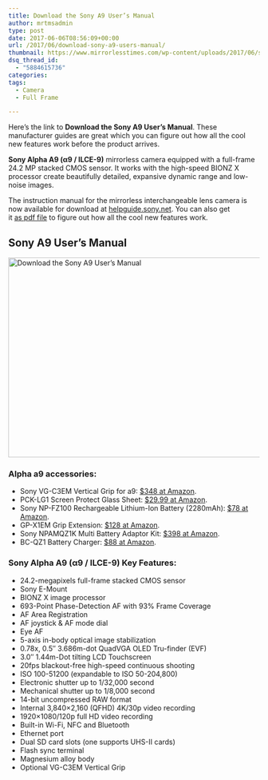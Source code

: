 ```yaml
---
title: Download the Sony A9 User’s Manual
author: mrtmsadmin
type: post
date: 2017-06-06T08:56:09+00:00
url: /2017/06/download-sony-a9-users-manual/
thumbnail: https://www.mirrorlesstimes.com/wp-content/uploads/2017/06/sony-a9-front.jpg
dsq_thread_id:
  - "5884615736"
categories:
tags:
  - Camera
  - Full Frame

---
```

Here&#8217;s the link to **Download the Sony A9 User’s Manual**. These manufacturer guides are great which you can figure out how all the cool new features work before the product arrives.

**Sony Alpha A9 (α9 / ILCE-9)** mirrorless camera equipped with a full-frame 24.2 MP stacked CMOS sensor. It works with the high-speed BIONZ X processor create beautifully detailed, expansive dynamic range and low-noise images.

The instruction manual for the mirrorless interchangeable lens camera is now available for download at <a href="http://helpguide.sony.net/ilc/1650/v1/en/index.html" target="_blank" rel="noopener noreferrer">helpguide.sony.net</a>. You can also get it <a title="pdf file" href="https://docs.sony.com/release//Manual_4692676112.pdf" target="_blank" rel="noopener noreferrer">as pdf file</a> to figure out how all the cool new features work.<!--more-->

## Sony A9 User’s Manual

[<img class="aligncenter wp-image-1150 size-full" title="Download the Sony A9 User’s Manual" src="https://i0.wp.com/www.mirrorlesstimes.com/wp-content/uploads/2017/06/sony-a9-users-manual.jpg?resize=600%2C400&#038;ssl=1" alt="Download the Sony A9 User’s Manual" width="600" height="400" srcset="https://i0.wp.com/www.mirrorlesstimes.com/wp-content/uploads/2017/06/sony-a9-users-manual.jpg?w=900&ssl=1 900w, https://i0.wp.com/www.mirrorlesstimes.com/wp-content/uploads/2017/06/sony-a9-users-manual.jpg?resize=300%2C200&ssl=1 300w, https://i0.wp.com/www.mirrorlesstimes.com/wp-content/uploads/2017/06/sony-a9-users-manual.jpg?resize=768%2C512&ssl=1 768w, https://i0.wp.com/www.mirrorlesstimes.com/wp-content/uploads/2017/06/sony-a9-users-manual.jpg?resize=180%2C120&ssl=1 180w" sizes="(max-width: 600px) 100vw, 600px" data-recalc-dims="1" />][1]

### Alpha a9 accessories:

  * Sony VG-C3EM Vertical Grip for a9: <a title="" href="https://www.amazon.com/Sony-VGC3EM-Vertical-Grip-%CE%B19/dp/B06ZZ3J6GP/?tag=daicamnew-20" target="_blank" rel="external nofollow noopener noreferrer" data-amzn-asin="B06ZZ3J6GP">$348 at Amazon</a>.
  * PCK-LG1 Screen Protect Glass Sheet: <a title="" href="https://www.amazon.com/Sony-PCKLG1-Screen-Protector-Glass/dp/B06ZZNLYYG/?tag=daicamnew-20" target="_blank" rel="nofollow noopener noreferrer" data-amzn-asin="B06ZZNLYYG">$29.99 at Amazon</a>.
  * Sony NP-FZ100 Rechargeable Lithium-Ion Battery (2280mAh): <a title="" href="https://www.amazon.com/Sony-NPFZ100-Rechargeable-Battery-Pack/dp/B071CLKMRT/?tag=daicamnew-20" target="_blank" rel="nofollow noopener noreferrer" data-amzn-asin="B071CLKMRT">$78 at Amazon</a>.
  * GP-X1EM Grip Extension: <a title="" href="https://www.amazon.com/Sony-GPX1EM-Grip-Extension-%CE%B17R/dp/B06ZYHZ8F2/?tag=daicamnew-20" target="_blank" rel="nofollow noopener noreferrer" data-amzn-asin="B06ZYHZ8F2">$128 at Amazon</a>.
  * Sony NPAMQZ1K Multi Battery Adaptor Kit: <a title="" href="https://www.amazon.com/Sony-NPAMQZ1K-Multi-Battery-Adaptor/dp/B06ZZ3KH4W/?tag=daicamnew-20" target="_blank" rel="nofollow noopener noreferrer" data-amzn-asin="B06ZZ3KH4W">$398 at Amazon</a>.
  * BC-QZ1 Battery Charger: <a title="" href="https://www.amazon.com/Sony-BCQZ1-Z-series-Battery-Charger/dp/B06ZYSLXCY/?tag=daicamnew-20" target="_blank" rel="nofollow noopener noreferrer" data-amzn-asin="B06ZYSLXCY">$88 at Amazon</a>.

### Sony Alpha A9 (α9 / ILCE-9) Key Features:

  * 24.2-megapixels full-frame stacked CMOS sensor
  * Sony E-Mount
  * BIONZ X image processor
  * 693-Point Phase-Detection AF with 93% Frame Coverage
  * AF Area Registration
  * AF joystick & AF mode dial
  * Eye AF
  * 5-axis in-body optical image stabilization
  * 0.78x, 0.5&#8243; 3.686m-dot QuadVGA OLED Tru-finder (EVF)
  * 3.0&#8243; 1.44m-Dot tilting LCD Touchscreen
  * 20fps blackout-free high-speed continuous shooting
  * ISO 100-51200 (expandable to ISO 50-204,800)
  * Electronic shutter up to 1/32,000 second
  * Mechanical shutter up to 1/8,000 second
  * 14-bit uncompressed RAW format
  * Internal 3,840&#215;2,160 (QFHD) 4K/30p video recording
  * 1920&#215;1080/120p full HD video recording
  * Built-in Wi-Fi, NFC and Bluetooth
  * Ethernet port
  * Dual SD card slots (one supports UHS-II cards)
  * Flash sync terminal
  * Magnesium alloy body
  * Optional VG-C3EM Vertical Grip

 [1]: https://i0.wp.com/www.mirrorlesstimes.com/wp-content/uploads/2017/06/sony-a9-users-manual.jpg?ssl=1